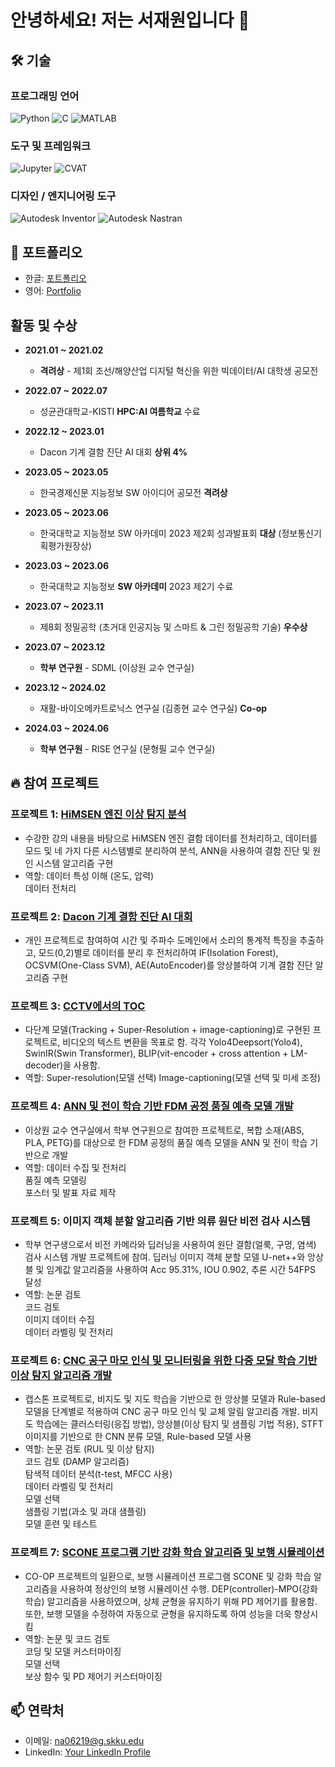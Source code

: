 # 안녕하세요! 저는 서재원입니다 👋

## 🛠️ 기술

### 프로그래밍 언어
![Python](https://img.shields.io/badge/Python-3776AB?style=for-the-badge&logo=python&logoColor=white)
![C](https://img.shields.io/badge/-C-A8B9CC?style=for-the-badge&logo=c&logoColor=white)
![MATLAB](https://img.shields.io/badge/-MATLAB-0076A8?style=for-the-badge&logo=matlab&logoColor=white)

### 도구 및 프레임워크
![Jupyter](https://img.shields.io/badge/Jupyter-F37626.svg?&style=for-the-badge&logo=Jupyter&logoColor=white)
![CVAT](https://img.shields.io/badge/-CVAT-5C3EE8?style=for-the-badge&logo=OpenCV&logoColor=white)

### 디자인 / 엔지니어링 도구
![Autodesk Inventor](https://img.shields.io/badge/Inventor-0696D7?style=for-the-badge&logo=autodesk&logoColor=white)
![Autodesk Nastran](https://img.shields.io/badge/Nastran-FF3E00?style=for-the-badge&logo=autodesk&logoColor=white)

## 📁 포트폴리오
- 한글: [포트폴리오](https://github.com/sepengsu/sepengsu/blob/main/%ED%8F%AC%ED%8A%B8%ED%8F%B4%EB%A6%AC%EC%98%A4.pdf)
- 영어: [Portfolio](https://github.com/sepengsu/sepengsu/blob/main/PORTFOLIO.pdf)

## 활동 및 수상

- **2021.01 ~ 2021.02**
  - **격려상** - 제1회 조선/해양산업 디지털 혁신을 위한 빅데이터/AI 대학생 공모전

- **2022.07 ~ 2022.07**
  - 성균관대학교-KISTI **HPC:AI 여름학교** 수료

- **2022.12 ~ 2023.01**
  - Dacon 기계 결함 진단 AI 대회 **상위 4%**

- **2023.05 ~ 2023.05**
  - 한국경제신문 지능정보 SW 아이디어 공모전 **격려상**

- **2023.05 ~ 2023.06**
  - 한국대학교 지능정보 SW 아카데미 2023 제2회 성과발표회 **대상** (정보통신기획평가원장상)

- **2023.03 ~ 2023.06**
  - 한국대학교 지능정보 **SW 아카데미** 2023 제2기 수료

- **2023.07 ~ 2023.11**
  - 제8회 정밀공학 (초거대 인공지능 및 스마트 & 그린 정밀공학 기술) **우수상**

- **2023.07 ~ 2023.12**
  - **학부 연구원** - SDML (이상원 교수 연구실)

- **2023.12 ~ 2024.02**
  - 재활-바이오메카트로닉스 연구실 (김종현 교수 연구실) **Co-op**

- **2024.03 ~ 2024.06**
  - **학부 연구원** - RISE 연구실 (문형필 교수 연구실)

## 🔥 참여 프로젝트

### 프로젝트 1: [HiMSEN 엔진 이상 탐지 분석](https://github.com/sepengsu/HiMSEN)
- 수강한 강의 내용을 바탕으로 HiMSEN 엔진 결함 데이터를 전처리하고, 데이터를 모드 및 네 가지 다른 시스템별로 분리하여 분석, ANN을 사용하여 결함 진단 및 원인 시스템 알고리즘 구현
- 역할: 데이터 특성 이해 (온도, 압력)  
  데이터 전처리

### 프로젝트 2: [Dacon 기계 결함 진단 AI 대회](https://github.com/sepengsu/DACON-machine-fault-diagnosis)
- 개인 프로젝트로 참여하여 시간 및 주파수 도메인에서 소리의 통계적 특징을 추출하고, 모드(0,2)별로 데이터를 분리 후 전처리하여 IF(Isolation Forest), OCSVM(One-Class SVM), AE(AutoEncoder)를 앙상블하여 기계 결함 진단 알고리즘 구현

### 프로젝트 3: [CCTV에서의 TOC](https://github.com/INISW/INISW6)
- 다단계 모델(Tracking + Super-Resolution + image-captioning)로 구현된 프로젝트로, 비디오의 텍스트 변환을 목표로 함. 각각 Yolo4Deepsort(Yolo4), SwinIR(Swin Transformer), BLIP(vit-encoder + cross attention + LM-decoder)을 사용함.
- 역할: Super-resolution(모델 선택)
  Image-captioning(모델 선택 및 미세 조정)

### 프로젝트 4: [ANN 및 전이 학습 기반 FDM 공정 품질 예측 모델 개발](https://github.com/sepengsu/Creative_Competition/tree/main)
- 이상원 교수 연구실에서 학부 연구원으로 참여한 프로젝트로, 복합 소재(ABS, PLA, PETG)를 대상으로 한 FDM 공정의 품질 예측 모델을 ANN 및 전이 학습 기반으로 개발
- 역할: 데이터 수집 및 전처리  
  품질 예측 모델링  
  포스터 및 발표 자료 제작

### 프로젝트 5: **이미지 객체 분할 알고리즘 기반 의류 원단 비전 검사 시스템**
- 학부 연구생으로서 비전 카메라와 딥러닝을 사용하여 원단 결함(얼룩, 구멍, 염색) 검사 시스템 개발 프로젝트에 참여. 딥러닝 이미지 객체 분할 모델 U-net++와 앙상블 및 임계값 알고리즘을 사용하여 Acc 95.31%, IOU 0.902, 추론 시간 54FPS 달성
- 역할: 논문 검토  
  코드 검토  
  이미지 데이터 수집  
  데이터 라벨링 및 전처리

### 프로젝트 6: [CNC 공구 마모 인식 및 모니터링을 위한 다중 모달 학습 기반 이상 탐지 알고리즘 개발](https://github.com/sepengsu/Smart_Factory)
- 캡스톤 프로젝트로, 비지도 및 지도 학습을 기반으로 한 앙상블 모델과 Rule-based 모델을 단계별로 적용하여 CNC 공구 마모 인식 및 교체 알림 알고리즘 개발. 비지도 학습에는 클러스터링(응집 방법), 앙상블(이상 탐지 및 샘플링 기법 적용), STFT 이미지를 기반으로 한 CNN 분류 모델, Rule-based 모델 사용
- 역할: 논문 검토 (RUL 및 이상 탐지)  
  코드 검토 (DAMP 알고리즘)  
  탐색적 데이터 분석(t-test, MFCC 사용)  
  데이터 라벨링 및 전처리  
  모델 선택  
  샘플링 기법(과소 및 과대 샘플링)  
  모델 훈련 및 테스트

### 프로젝트 7: [SCONE 프로그램 기반 강화 학습 알고리즘 및 보행 시뮬레이션](https://github.com/sepengsu/winter_co_op)
- CO-OP 프로젝트의 일환으로, 보행 시뮬레이션 프로그램 SCONE 및 강화 학습 알고리즘을 사용하여 정상인의 보행 시뮬레이션 수행. DEP(controller)-MPO(강화 학습) 알고리즘을 사용하였으며, 상체 균형을 유지하기 위해 PD 제어기를 활용함. 또한, 보행 모델을 수정하여 자동으로 균형을 유지하도록 하여 성능을 더욱 향상시킴
- 역할: 논문 및 코드 검토  
  코딩 및 모델 커스터마이징  
  모델 선택  
  보상 함수 및 PD 제어기 커스터마이징

## 📫 연락처
- 이메일: na06219@g.skku.edu
- LinkedIn: [Your LinkedIn Profile](www.linkedin.com/in/seopengsu)
